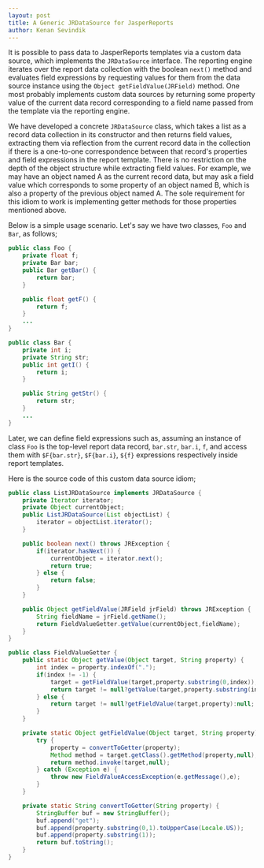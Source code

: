 ```yaml
---
layout: post
title: A Generic JRDataSource for JasperReports
author: Kenan Sevindik
---
```


It is possible to pass data to JasperReports templates via a custom data source, which implements the `JRDataSource` 
interface. The reporting engine iterates over the report data collection with the boolean `next()` method and evaluates 
field expressions by requesting values for them from the data source instance using the `Object getFieldValue(JRField)` 
method. One most probably implements custom data sources by returning some property value of the current data record 
corresponding to a field name passed from the template via the reporting engine.

We have developed a concrete `JRDataSource` class, which takes a list as a record data collection in its constructor and 
then returns field values, extracting them via reflection from the current record data in the collection if there is a 
one-to-one correspondence between that record's properties and field expressions in the report template. There is no 
restriction on the depth of the object structure while extracting field values. For example, we may have an object named 
A as the current record data, but may ask a field value which corresponds to some property of an object named B, which 
is also a property of the previous object named A. The sole requirement for this idiom to work is implementing getter 
methods for those properties mentioned above.

Below is a simple usage scenario. Let's say we have two classes, `Foo` and `Bar`, as follows;

```java
public class Foo {
    private float f;
    private Bar bar;
    public Bar getBar() {
        return bar;
    }

    public float getF() {
        return f;
    }
    ...
}

public class Bar {
    private int i;
    private String str;
    public int getI() {
        return i;
    }

    public String getStr() {
        return str;
    }
    ...
}
```

Later, we can define field expressions such as, assuming an instance of class `Foo` is the top-level report data record, 
`bar.str`, `bar.i`, `f`, and access them with `$F{bar.str}`, `$F{bar.i}`, `${f}` expressions respectively inside report 
templates.

Here is the source code of this custom data source idiom;
```java
public class ListJRDataSource implements JRDataSource {
    private Iterator iterator;
    private Object currentObject;
    public ListJRDataSource(List objectList) {
        iterator = objectList.iterator();
    }

    public boolean next() throws JRException {
        if(iterator.hasNext()) {
            currentObject = iterator.next();
            return true;
        } else {
            return false;
        }
    }

    public Object getFieldValue(JRField jrField) throws JRException {
        String fieldName = jrField.getName();
        return FieldValueGetter.getValue(currentObject,fieldName);
    }
}

public class FieldValueGetter {
    public static Object getValue(Object target, String property) {
        int index = property.indexOf(".");
        if(index != -1) {
            target = getFieldValue(target,property.substring(0,index));
            return target != null?getValue(target,property.substring(index + 1)):null;
        } else {
            return target != null?getFieldValue(target,property):null;
        }
    }

    private static Object getFieldValue(Object target, String property) {
        try {
            property = convertToGetter(property);
            Method method = target.getClass().getMethod(property,null);
            return method.invoke(target,null);
        } catch (Exception e) {
            throw new FieldValueAccessException(e.getMessage(),e);
        }
    }

    private static String convertToGetter(String property) {
        StringBuffer buf = new StringBuffer();
        buf.append("get");
        buf.append(property.substring(0,1).toUpperCase(Locale.US));
        buf.append(property.substring(1));
        return buf.toString();
    }
}
```
